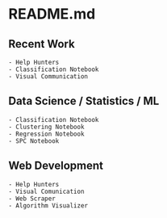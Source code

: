 # README.md

## Recent Work

    - Help Hunters  
    - Classification Notebook
    - Visual Communication

## Data Science / Statistics / ML

    - Classification Notebook
    - Clustering Notebook
    - Regression Notebook
    - SPC Notebook

## Web Development

    - Help Hunters
    - Visual Comunication
    - Web Scraper
    - Algorithm Visualizer